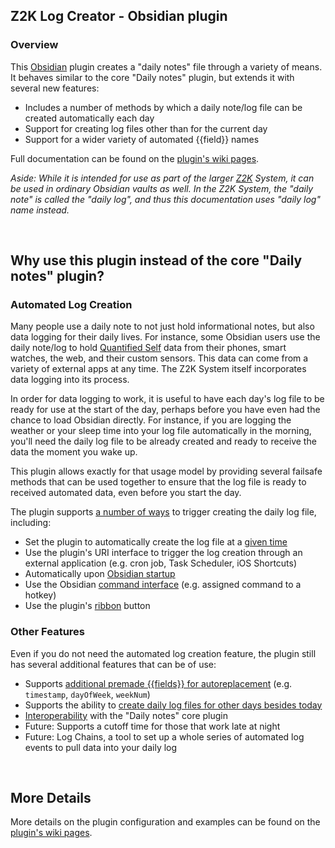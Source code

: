 ## Z2K Log Creator - Obsidian plugin

### Overview
This [Obsidian](https//obsidian.md) plugin creates a "daily notes" file through a variety of means. It behaves similar to the core "Daily notes" plugin, but extends it with several new features:

- Includes a number of methods by which a daily note/log file can be created automatically each day
- Support for creating log files other than for the current day
- Support for a wider variety of automated {{field}} names

Full documentation can be found on the [plugin's wiki pages](https://github.com/z2k-gwp/obsidian-z2k-daily-logs/wiki).

*Aside: While it is intended for use as part of the larger [Z2K](https://z2k.dev) System, it can be used in ordinary Obsidian vaults as well. In the Z2K System, the "daily note" is called the "daily log", and thus this documentation uses "daily log" name instead.*

&nbsp;
## Why use this plugin instead of the core "Daily notes" plugin?

### **Automated Log Creation**
Many people use a daily note to not just hold informational notes, but also data logging for their daily lives. For instance, some Obsidian users use the daily note/log to hold [Quantified Self](https://en.wikipedia.org/wiki/Quantified_self) data from their phones, smart watches, the web, and their custom sensors. This data can come from a variety of external apps at any time. The Z2K System itself incorporates data logging into its process.

In order for data logging to work, it is useful to have each day's log file to be ready for use at the start of the day, perhaps before you have even had the chance to load Obsidian directly. For instance, if you are logging the weather or your sleep time into your log file automatically in the morning, you'll need the daily log file to be already created and ready to receive the data the moment you wake up. 

This plugin allows exactly for that usage model by providing several failsafe methods that can be used together to ensure that the log file is ready to received automated data, even before you start the day.

The plugin supports [a number of ways](https://github.com/z2k-gwp/obsidian-z2k-daily-logs/wiki/Sample-Log-Creation-Triggers) to trigger creating the daily log file, including: 
- Set the plugin to automatically create the log file at a [given time](https://github.com/z2k-gwp/obsidian-z2k-daily-logs/wiki/Time-Trigger)
- Use the plugin's URI interface to trigger the log creation through an external application (e.g. cron job, Task Scheduler, iOS Shortcuts)
- Automatically upon [Obsidian startup](https://github.com/z2k-gwp/obsidian-z2k-daily-logs/wiki/Startup-Trigger)
- Use the Obsidian [command interface](https://github.com/z2k-gwp/obsidian-z2k-daily-logs/wiki/Command-Trigger) (e.g. assigned command to a hotkey)
- Use the plugin's [ribbon](https://github.com/z2k-gwp/obsidian-z2k-daily-logs/wiki/Ribbon-Trigger) button

### **Other Features**
Even if you do not need the automated log creation feature, the plugin still has several additional features that can be of use:
- Supports [additional premade {{fields}} for autoreplacement](https://github.com/z2k-gwp/obsidian-z2k-daily-logs/wiki/Automated-Field-Replacements) (e.g. `timestamp`, `dayOfWeek`, `weekNum`)
- Supports the ability to [create daily log files for other days besides today](https://github.com/z2k-gwp/obsidian-z2k-daily-logs/wiki/Creating-Past-Log-Files)
- [Interoperability](https://github.com/z2k-gwp/obsidian-z2k-daily-logs/wiki/Interoperability-with-the-Daily-Notes-core-plugin) with the "Daily notes" core plugin
- Future: Supports a cutoff time for those that work late at night
- Future: Log Chains, a tool to set up a whole series of automated log events to pull data into your daily log

&nbsp;
## More Details
More details on the plugin configuration and examples can be found on the [plugin's wiki pages](https://github.com/z2k-gwp/obsidian-z2k-daily-logs/wiki).
